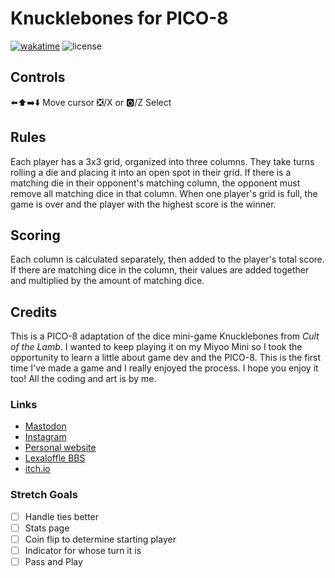# Knucklebones for PICO-8
[![wakatime](https://wakatime.com/badge/user/41c33237-9ede-4295-ac3f-7c0a6e9017d5/project/5203303b-296a-4751-8414-2ced3505e785.svg)](https://wakatime.com/badge/user/41c33237-9ede-4295-ac3f-7c0a6e9017d5/project/5203303b-296a-4751-8414-2ced3505e785) ![license](https://badgen.net/badge/license/CC%20BY-NC-SA%204.0/blue)
## Controls
⬅️⬆️➡️⬇️ Move cursor ❎/X or 🅾️/Z Select
## Rules
Each player has a 3x3 grid, organized into three columns. They take turns rolling a die and placing it into an open spot in their grid. If there is a matching die in their opponent's matching column, the opponent must remove all matching dice in that column. When one player's grid is full, the game is over and the player with the highest score is the winner.
## Scoring
Each column is calculated separately, then added to the player's total score. If there are matching dice in the column, their values are added together and multiplied by the amount of matching dice.
## Credits
This is a PICO-8 adaptation of the dice mini-game Knucklebones from _Cult of the Lamb_. I wanted to keep playing it on my Miyoo Mini so I took the opportunity to learn a little about game dev and the PICO-8. This is the first time I've made a game and I really enjoyed the process. I hope you enjoy it too! All the coding and art is by me.
### Links
- [Mastodon](https://mstdn.ca/@glenrj)
- [Instagram](https://www.instagram.com/cloudsandbushes/)
- [Personal website](glenmccann.com)
- [Lexaloffle BBS](https://www.lexaloffle.com/bbs/?pid=151507#p)
- [itch.io](https://glenrj.itch.io/knucklebones-for-pico-8)
### Stretch Goals
- [ ] Handle ties better
- [ ] Stats page
- [ ] Coin flip to determine starting player
- [ ] Indicator for whose turn it is
- [ ] Pass and Play